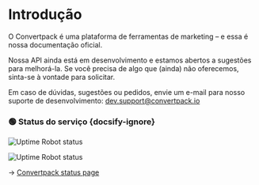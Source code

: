 # Introdução

O Convertpack é uma plataforma de ferramentas de marketing – e essa é nossa documentação oficial.

Nossa API ainda está em desenvolvimento e estamos abertos a sugestões para melhorá-la. Se você precisa de algo que (ainda) não oferecemos, sinta-se à vontade para solicitar.

Em caso de dúvidas, sugestões ou pedidos, envie um e-mail para nosso suporte de desenvolvimento: [dev.support@convertpack.io](mailto:dev.support@convertpack.io)

### 🟢 Status do serviço {docsify-ignore}

![Uptime Robot status](https://img.shields.io/uptimerobot/status/m784802039-3883190b9f7ff2c9530d8954?label=api%20status)

![Uptime Robot status](https://img.shields.io/uptimerobot/status/m784802048-26fd6dc90615ba20b472f861?label=dashboard%20status)

→ [Convertpack status page](https://convertpack.statuspage.io/)
